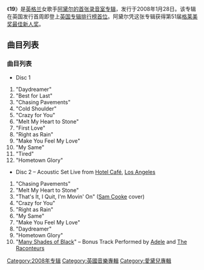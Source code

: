 《**19**》是[英格兰](../Page/英格兰.md "wikilink")女歌手[阿黛尔的首张](https://zh.wikipedia.org/wiki/阿黛尔 "wikilink")[录音室专辑](https://zh.wikipedia.org/wiki/录音室专辑 "wikilink")，发行于2008年1月28日。该专辑在英国发行首周即登上[英国专辑排行榜首位](https://zh.wikipedia.org/wiki/英国专辑排行榜 "wikilink")。阿黛尔凭这张专辑获得第51届[格莱美奖](https://zh.wikipedia.org/wiki/格莱美奖 "wikilink")[最佳新人奖](../Page/格莱美奖最佳新人.md "wikilink")。

## 曲目列表

### 曲目列表

  - Disc 1

<!-- end list -->

1.  "Daydreamer"
2.  "Best for Last"
3.  "Chasing Pavements"
4.  "Cold Shoulder"
5.  "Crazy for You"
6.  "Melt My Heart to Stone"
7.  "First Love"
8.  "Right as Rain"
9.  "Make You Feel My Love"
10. "My Same"
11. "Tired"
12. "Hometown Glory"

<!-- end list -->

  - Disc 2 – Acoustic Set Live from [Hotel
    Café](https://zh.wikipedia.org/wiki/Hotel_Café "wikilink"), [Los
    Angeles](https://zh.wikipedia.org/wiki/Los_Angeles "wikilink")

<!-- end list -->

1.  "Chasing Pavements"
2.  "Melt My Heart to Stone"
3.  "That's It, I Quit, I'm Movin' On" ([Sam
    Cooke](https://zh.wikipedia.org/wiki/Sam_Cooke "wikilink") cover)
4.  "Crazy for You"
5.  "Right as Rain"
6.  "My Same"
7.  "Make You Feel My Love"
8.  "Daydreamer"
9.  "Hometown Glory"
10. "[Many Shades of
    Black](https://zh.wikipedia.org/wiki/Many_Shades_of_Black "wikilink")" –
    Bonus Track Performed by
    [Adele](https://zh.wikipedia.org/wiki/Adele "wikilink") and [The
    Raconteurs](https://zh.wikipedia.org/wiki/The_Raconteurs "wikilink")

[Category:2008年专辑](https://zh.wikipedia.org/wiki/Category:2008年专辑 "wikilink")
[Category:英國音樂專輯](https://zh.wikipedia.org/wiki/Category:英國音樂專輯 "wikilink")
[Category:愛黛兒專輯](https://zh.wikipedia.org/wiki/Category:愛黛兒專輯 "wikilink")